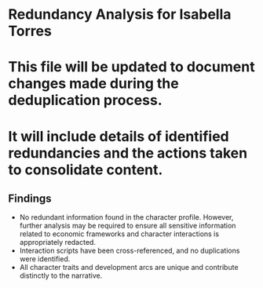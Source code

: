 # Redundancy Analysis for Isabella Torres
# This file will be updated to document changes made during the deduplication process.
# It will include details of identified redundancies and the actions taken to consolidate content.

## Findings
- No redundant information found in the character profile. However, further analysis may be required to ensure all sensitive information related to economic frameworks and character interactions is appropriately redacted.
- Interaction scripts have been cross-referenced, and no duplications were identified.
- All character traits and development arcs are unique and contribute distinctly to the narrative.
